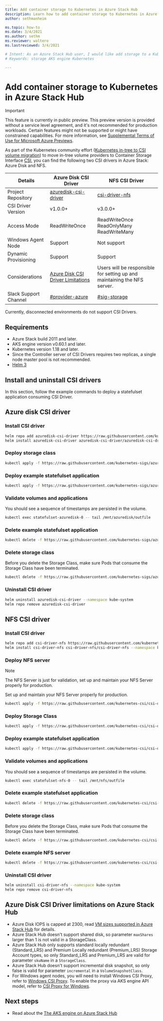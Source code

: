 ```yaml
---
title: Add container storage to Kubernetes in Azure Stack Hub 
description: Learn how to add container storage to Kubernetes in Azure Stack Hub.
author: sethmanheim

ms.topic: how-to
ms.date: 3/4/2021
ms.author: sethm
ms.reviewer: waltero
ms.lastreviewed: 3/4/2021

# Intent: As an Azure Stack Hub user, I would like add storage to a Kubernetes cluster using the AKS engine so that I can store persistent data.
# Keywords: storage AKS engine Kubernetes

---
```


# Add container storage to Kubernetes in Azure Stack Hub

> [!IMPORTANT]  
> This feature is currently in public preview.
> This preview version is provided without a service level agreement, and it's not recommended for production workloads. Certain features might not be supported or might have constrained capabilities. 
> For more information, see [Supplemental Terms of Use for Microsoft Azure Previews](https://azure.microsoft.com/support/legal/preview-supplemental-terms/).

As part of the Kubernetes community effort ([Kubernetes in-tree to CSI volume migration](https://kubernetes.io/blog/2019/12/09/kubernetes-1-17-feature-csi-migration-beta/)) to move in-tree volume providers to Container Storage Interface [CSI](https://kubernetes.io/blog/2019/01/15/container-storage-interface-ga/), you can find the following two CSI drivers in Azure Stack: Azure Disk and NFS.

|   **Details**                    | **Azure Disk CSI Driver**                                                                                                    | **NFS CSI Driver**                                                       |
|-----------------------|------------------------------------------------------------------------------------------------------------------------------|--------------------------------------------------------------------------|
| Project Repository    | [azuredisk-csi-driver](https://github.com/kubernetes-sigs/azuredisk-csi-driver)                                              | [csi-driver-nfs](https://github.com/kubernetes-csi/csi-driver-nfs)       |
| CSI Driver Version    | v1.0.0+                                                                                                                      | v3.0.0+                                                                  |
| Access Mode           | ReadWriteOnce                                                                                                                | ReadWriteOnce ReadOnlyMany ReadWriteMany                                 |
| Windows Agent Node    | Support                                                                                                                      | Not support                                                              |
| Dynamic Provisioning  | Support                                                                                                                      | Support                                                                  |
| Considerations        | [Azure Disk CSI Driver Limitations](https://github.com/kubernetes-sigs/azuredisk-csi-driver/blob/master/docs/limitations.md) | Users will be responsible for setting up and maintaining the NFS server. |
| Slack Support Channel | [\#provider-azure](https://kubernetes.slack.com/archives/C5HJXTT9Q)                                                          | [\#sig-storage](https://kubernetes.slack.com/archives/C09QZFCE5)         |

Currently, disconnected environments do not support CSI Drivers.

## Requirements

-   Azure Stack build 2011 and later.
-   AKS engine version v0.60.1 and later.
-   Kubernetes version 1.18 and later.
-   Since the Controller server of CSI Drivers requires two replicas, a single node master pool is not recommended.
-   [Helm 3](https://helm.sh/docs/intro/install/)

## Install and uninstall CSI drivers

In this section, follow the example commands to deploy a statefulset application consuming CSI Driver.

## Azure disk CSI driver

### Install CSI driver

```bash  
helm repo add azuredisk-csi-driver https://raw.githubusercontent.com/kubernetes-sigs/azuredisk-csi-driver/master/charts
helm install azuredisk-csi-driver azuredisk-csi-driver/azuredisk-csi-driver --namespace kube-system --set cloud=AzureStackCloud --set controller.runOnMaster=true --version v1.0.0

```
### Deploy storage class

```bash  
kubectl apply -f https://raw.githubusercontent.com/kubernetes-sigs/azuredisk-csi-driver/master/deploy/example/storageclass-azuredisk-csi-azurestack.yaml
```

### Deploy example statefulset application

```bash  
kubectl apply -f https://raw.githubusercontent.com/kubernetes-sigs/azuredisk-csi-driver/master/deploy/example/statefulset.yaml
```

### Validate volumes and applications

You should see a sequence of timestamps are persisted in the volume.

```bash  
kubectl exec statefulset-azuredisk-0 -- tail /mnt/azuredisk/outfile
```

### Delete example statefulset application

```bash  
kubectl delete -f https://raw.githubusercontent.com/kubernetes-sigs/azuredisk-csi-driver/master/deploy/example/statefulset.yaml
```

### Delete storage class

Before you delete the Storage Class,  make sure Pods that consume the Storage Class have been terminated.

```bash  
kubectl delete -f https://raw.githubusercontent.com/kubernetes-sigs/azuredisk-csi-driver/master/deploy/example/storageclass-azuredisk-csi-azurestack.yaml
```

### Uninstall CSI driver

```bash  
helm uninstall azuredisk-csi-driver --namespace kube-system
helm repo remove azuredisk-csi-driver
```

## NFS CSI driver

### Install CSI driver

```bash  
helm repo add csi-driver-nfs https://raw.githubusercontent.com/kubernetes-csi/csi-driver-nfs/master/charts
helm install csi-driver-nfs csi-driver-nfs/csi-driver-nfs --namespace kube-system --set controller.runOnMaster=true --version v3.0.0
```

### Deploy NFS server

> [!NOTE]  
> The NFS Server is just for validation, set up and maintain your NFS Server properly for production.

Set up and maintain your NFS Server properly for production.

```bash  
kubectl apply -f https://raw.githubusercontent.com/kubernetes-csi/csi-driver-nfs/master/deploy/example/nfs-provisioner/nfs-server.yaml
```

### Deploy Storage Class

```bash  
kubectl apply -f https://raw.githubusercontent.com/kubernetes-csi/csi-driver-nfs/master/deploy/example/storageclass-nfs.yaml
```

### Deploy example statefulset application

```bash  
kubectl apply -f https://raw.githubusercontent.com/kubernetes-csi/csi-driver-nfs/master/deploy/example/statefulset.yaml
```

### Validate volumes and applications

You should see a sequence of timestamps are persisted in the volume.

```bash  
kubectl exec statefulset-nfs-0 -- tail /mnt/nfs/outfile
```

### Delete example statefulset application

```bash  
kubectl delete -f https://raw.githubusercontent.com/kubernetes-csi/csi-driver-nfs/master/deploy/example/statefulset.yaml
```

### Delete storage class

Before you delete the Storage Class,  make sure Pods that consume the Storage Class have been terminated.

```bash  
kubectl delete -f https://raw.githubusercontent.com/kubernetes-csi/csi-driver-nfs/master/deploy/example/storageclass-nfs.yaml
```
### Delete example NFS server

```bash  
kubectl delete -f https://raw.githubusercontent.com/kubernetes-csi/csi-driver-nfs/master/deploy/example/nfs-provisioner/nfs-server.yaml
```

### Uninstall CSI driver

```bash  
helm uninstall csi-driver-nfs --namespace kube-system
helm repo remove csi-driver-nfs
```
## Azure Disk CSI Driver limitations on Azure Stack Hub

-   Azure Disk IOPS is capped at 2300,  read [VM sizes supported in Azure Stack Hub](azure-stack-vm-sizes.md) for details.
-   Azure Stack Hub doesn't support shared disk, so parameter `maxShares` larger than 1 is not valid in a StorageClass.
-   Azure Stack Hub only supports standard locally redundant (Standard_LRS) and Premium Locally redundant (Premium_LRS) Storage Account types, so only Standard_LRS and Premium_LRS are valid for parameter `skuName` in a `StorageClass`.
-   Azure Stack Hub doesn't support incremental disk snapshot, so only false is valid for parameter `incremental` in a `VolumeSnapshotClass`.
-   For Windows agent nodes, you will need to install Windows CSI Proxy,  refer to [Windows CSI Proxy](https://github.com/kubernetes-csi/csi-proxy). To enable the proxy via AKS engine API model,  refer to [CSI Proxy for Windows](https://github.com/Azure/aks-engine/blob/master/docs/topics/csi-proxy-windows.md).

## Next steps

- Read about the [The AKS engine on Azure Stack Hub](azure-stack-kubernetes-aks-engine-overview.md)  
